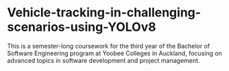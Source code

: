 # Vehicle-tracking-in-challenging-scenarios-using-YOLOv8

This is a semester-long coursework for the third year of the Bachelor of Software Engineering program at Yoobee Colleges in Auckland, focusing on advanced topics in software development and project management.
